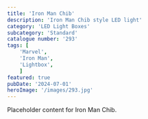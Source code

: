 ```yaml
---
title: 'Iron Man Chib'
description: 'Iron Man Chib style LED light'
category: 'LED Light Boxes'
subcategory: 'Standard'
catalogue number: '293'
tags: [
    'Marvel', 
    'Iron Man',
    'Lightbox', 
    ]
featured: true
pubDate: '2024-07-01'
heroImage: '/images/293.jpg'
---
```


Placeholder content for Iron Man Chib.